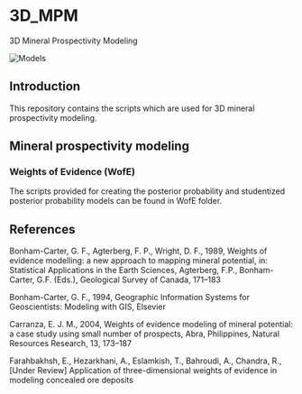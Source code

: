 # 3D_MPM
3D Mineral Prospectivity Modeling

![Models](https://drive.google.com/drive/u/0/folders/1jGkM2BBjtxtcGH3PRwmJXkl0hNz8wqNM)

## Introduction
This repository contains the scripts which are used for 3D mineral prospectivity modeling.

## Mineral prospectivity modeling
### Weights of Evidence (WofE)
The scripts provided for creating the posterior probability and studentized posterior probability models can be found in WofE folder.

## References
Bonham-Carter, G. F., Agterberg, F. P., Wright, D. F., 1989, Weights of evidence modelling: a new approach to mapping mineral potential, in: Statistical Applications in the Earth Sciences, Agterberg, F.P., Bonham-Carter, G.F. (Eds.), Geological Survey of Canada, 171–183

Bonham-Carter, G. F., 1994, Geographic Information Systems for Geoscientists: Modeling with GIS, Elsevier

Carranza, E. J. M., 2004, Weights of evidence modeling of mineral potential: a case study using small number of prospects, Abra, Philippines, Natural Resources Research, 13, 173–187

Farahbakhsh, E., Hezarkhani, A., Eslamkish, T., Bahroudi, A., Chandra, R., [Under Review] Application of three-dimensional weights of evidence in modeling concealed ore deposits
